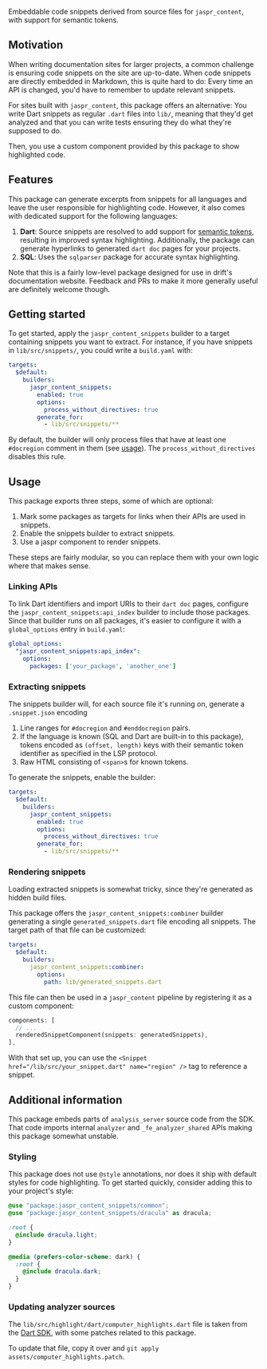 Embeddable code snippets derived from source files for `jaspr_content`, with
support for semantic tokens.

## Motivation

When writing documentation sites for larger projects, a common challenge is
ensuring code snippets on the site are up-to-date. When code snippets are
directly embedded in Markdown, this is quite hard to do: Every time an API is
changed, you'd have to remember to update relevant snippets.

For sites built with `jaspr_content`, this package offers an alternative: You
write Dart snippets as regular `.dart` files into `lib/`, meaning that they'd
get analyzed and that you can write tests ensuring they do what they're
supposed to do.

Then, you use a custom component provided by this package to show highlighted
code.

## Features

This package can generate excerpts from snippets for all languages and leave
the user responsible for highlighting code. However, it also comes with
dedicated support for the following languages:

1. __Dart__: Source snippets are resolved to add support for [semantic tokens](https://github.com/dart-lang/sdk/blob/484c0b85b36c4aa957165d8d7137589df199a683/pkg/analysis_server/doc/implementation/semantic_highlighting.md#L4),
  resulting in improved syntax highlighting.
  Additionally, the package can generate hyperlinks to generated `dart doc`
  pages for your projects.
2. __SQL__: Uses the `sqlparser` package for accurate syntax highlighting.

Note that this is a fairly low-level package designed for use in drift's
documentation website. Feedback and PRs to make it more generally useful are
definitely welcome though.

## Getting started

To get started, apply the `jaspr_content_snippets` builder to a target
containing snippets you want to extract.
For instance, if you have snippets in `lib/src/snippets/`, you could write a
`build.yaml` with:

```yaml
targets:
  $default:
    builders:
      jaspr_content_snippets:
        enabled: true
        options:
          process_without_directives: true
        generate_for:
          - lib/src/snippets/**
```

By default, the builder will only process files that have at least one
`#docregion` comment in them (see [usage](#usage)).
The `process_without_directives` disables this rule.

## Usage

This package exports three steps, some of which are optional:

1. Mark some packages as targets for links when their APIs are used in
   snippets.
2. Enable the snippets builder to extract snippets.
3. Use a jaspr component to render snippets.

These steps are fairly modular, so you can replace them with your own logic
where that makes sense.

### Linking APIs

To link Dart identifiers and import URIs to their `dart doc` pages, configure
the `jaspr_content_snippets:api_index` builder to include those packages. Since
that builder runs on all packages, it's easier to configure it with a
`global_options` entry in `build.yaml`:

```yaml
global_options:
  "jaspr_content_snippets:api_index":
    options:
      packages: ['your_package', 'another_one']
```

### Extracting snippets

The snippets builder will, for each source file it's running on, generate a
`.snippet.json` encoding

1. Line ranges for `#docregion` and `#enddocregion` pairs.
2. If the language is known (SQL and Dart are built-in to this package), tokens
   encoded as `(offset, length)` keys with their semantic token identifier as
   specified in the LSP protocol.
3. Raw HTML consisting of `<span>`s for known tokens.

To generate the snippets, enable the builder:

```yaml
targets:
  $default:
    builders:
      jaspr_content_snippets:
        enabled: true
        options:
          process_without_directives: true
        generate_for:
          - lib/src/snippets/**
```

### Rendering snippets

Loading extracted snippets is somewhat tricky, since they're generated as
hidden build files.

This package offers the `jaspr_content_snippets:combiner` builder generating a
single `generated_snippets.dart` file encoding all snippets.
The target path of that file can be customized:

```yaml
targets:
  $default:
    builders:
      jaspr_content_snippets:combiner:
        options:
          path: lib/generated_snippets.dart
```

This file can then be used in a `jaspr_content` pipeline by registering it as a custom
component:

```dart
components: [
  // ...
  renderedSnippetComponent(snippets: generatedSnippets),
],
```

With that set up, you can use the `<Snippet href="/lib/src/your_snippet.dart" name="region" />`
tag to reference a snippet.

## Additional information

This package embeds parts of `analysis_server` source code from the SDK.
That code imports internal `analyzer` and `_fe_analyzer_shared` APIs making this package somewhat
unstable.

### Styling

This package does not use `@style` annotations, nor does it ship with default styles for code
highlighting.
To get started quickly, consider adding this to your project's style:

```scss
@use "package:jaspr_content_snippets/common";
@use "package:jaspr_content_snippets/dracula" as dracula;

:root {
  @include dracula.light;
}

@media (prefers-color-scheme: dark) {
  :root {
    @include dracula.dark;
  }
}
```

### Updating analyzer sources

The `lib/src/highlight/dart/computer_highlights.dart` file is taken from the [Dart SDK](https://github.com/dart-lang/sdk/blob/main/pkg/analysis_server/lib/src/computer/computer_highlights.dart),
with some patches related to this package.

To update that file, copy it over and `git apply assets/computer_highlights.patch`.
